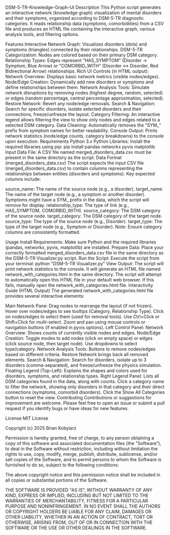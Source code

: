 DSM-5-TR-Knowledge-Graph-UI
Description
This Python script generates an interactive network (knowledge graph) visualization of mental disorders and their symptoms, organized according to DSM-5-TR diagnostic categories. It reads relationship data (symptoms, comorbidities) from a CSV file and produces an HTML file containing the interactive graph, various analysis tools, and filtering options.

Features
Interactive Network Graph: Visualizes disorders (dots) and symptoms (triangles) connected by their relationships.
DSM-5-TR Categorization: Nodes are colored based on their primary DSM category.
Relationship Types: Edges represent "HAS_SYMPTOM" (Disorder -> Symptom, Blue Arrow) or "COMORBID_WITH" (Disorder <-> Disorder, Red Bidirectional Arrow) relationships.
Rich UI Controls (in HTML output):
Network Overview: Displays basic network metrics (visible nodes/edges).
Node/Edge Creation: Dynamically add new disorders or symptoms and define relationships between them.
Network Analysis Tools: Simulate network disruptions by removing nodes (highest degree, random, selected) or edges (random percentage, central percentage approximation, selected).
Restore Network: Revert any node/edge removals.
Search & Navigation: Search for specific disorders, isolate selected disorders and their connections, freeze/unfreeze the layout.
Category Filtering: An interactive legend allows filtering the view to show only nodes and edges related to a selected DSM category.
Data Cleaning: Automatically removes the "SYM_" prefix from symptom names for better readability.
Console Output: Prints network statistics (node/edge counts, category breakdowns) to the console upon execution.
Requirements
Python 3.x
Python Libraries: Install the required libraries using pip:
pip install pandas networkx pyvis matplotlib
Input Data File: A CSV file named merged_disorders_data.csv must be present in the same directory as the script.
Data Format (merged_disorders_data.csv)
The script expects the input CSV file (merged_disorders_data.csv) to contain columns representing the relationships between entities (disorders and symptoms). Key expected columns include:

source_name: The name of the source node (e.g., a disorder).
target_name: The name of the target node (e.g., a symptom or another disorder). Symptoms might have a SYM_ prefix in the data, which the script will remove for display.
relationship_type: The type of link (e.g., HAS_SYMPTOM, COMORBID_WITH).
source_category: The DSM category of the source node.
target_category: The DSM category of the target node.
source_type: The type of the source node (e.g., Disorder).
target_type: The type of the target node (e.g., Symptom or Disorder).
Note: Ensure category columns are consistently formatted.

Usage
Install Requirements: Make sure Python and the required libraries (pandas, networkx, pyvis, matplotlib) are installed.
Prepare Data: Place your correctly formatted merged_disorders_data.csv file in the same directory as the DSM-5-TR Visualizer.py script.
Run the Script: Execute the script from your terminal:
python "DSM-5-TR Visualizer.py"
View Output:
The script will print network statistics to the console.
It will generate an HTML file named network_with_categories.html in the same directory.
The script will attempt to automatically open this HTML file in your default web browser. If this fails, manually open the network_with_categories.html file.
Interactivity Guide (HTML Output)
The generated network_with_categories.html file provides several interactive elements:

Main Network Pane:
Drag nodes to rearrange the layout (if not frozen).
Hover over nodes/edges to see tooltips (Category, Relationship Type).
Click on nodes/edges to select them (used for removal tools). Use Ctrl+Click or Shift+Click for multi-select.
Zoom and pan using mouse controls or navigation buttons (if enabled in pyvis options).
Left Control Panel:
Network Overview: Shows counts of currently visible nodes and edges.
Node/Edge Creation: Toggle modes to add nodes (click on empty space) or edges (click source node, then target node). Use dropdowns to select type/category.
Network Analysis Tools: Buttons to remove nodes/edges based on different criteria. Restore Network brings back all removed elements.
Search & Navigation: Search for disorders, isolate up to 3 disorders (comma-separated), and freeze/unfreeze the physics simulation.
Floating Legend (Top-Left): Explains the shapes and colors used for disorders, symptoms, and relationship types.
Right Legend Panel:
Lists all DSM categories found in the data, along with counts.
Click a category name to filter the network, showing only disorders in that category and their direct connections (symptoms, comorbid disorders).
Click the Show All Categories button to reset the view.
Contributing
Contributions or suggestions for improvement are welcome. Please feel free to open an issue or submit a pull request if you identify bugs or have ideas for new features.

License
MIT License

Copyright (c) 2025 Brian Kobylarz

Permission is hereby granted, free of charge, to any person obtaining a copy of this software and associated documentation files (the "Software"), to deal in the Software without restriction, including without limitation the rights to use, copy, modify, merge, publish, distribute, sublicense, and/or sell copies of the Software, and to permit persons to whom the Software is furnished to do so, subject to the following conditions:

The above copyright notice and this permission notice shall be included in all copies or substantial portions of the Software.

THE SOFTWARE IS PROVIDED "AS IS", WITHOUT WARRANTY OF ANY KIND, EXPRESS OR IMPLIED, INCLUDING BUT NOT LIMITED TO THE WARRANTIES OF MERCHANTABILITY, FITNESS FOR A PARTICULAR PURPOSE AND NONINFRINGEMENT. IN NO EVENT SHALL THE AUTHORS OR COPYRIGHT HOLDERS BE LIABLE FOR ANY CLAIM, DAMAGES OR OTHER LIABILITY, WHETHER IN AN ACTION OF CONTRACT, TORT OR OTHERWISE, ARISING FROM, OUT OF OR IN CONNECTION WITH THE SOFTWARE OR THE USE OR OTHER DEALINGS IN THE SOFTWARE.